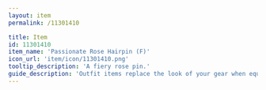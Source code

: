 ```yaml
---
layout: item
permalink: /11301410

title: Item
id: 11301410
item_name: 'Passionate Rose Hairpin (F)'
icon_url: 'item/icon/11301410.png'
tooltip_description: 'A fiery rose pin.'
guide_description: 'Outfit items replace the look of your gear when equipped.'
---
```

